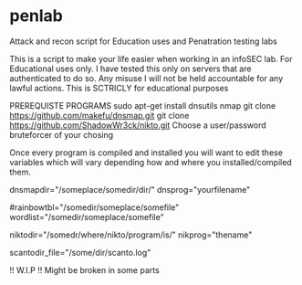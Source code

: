 # penlab
Attack and recon script for Education uses and Penatration testing labs

This  is a script to make your life easier when working in an  infoSEC lab. 
For Educational uses only.  I have tested this only on servers that are authenticated to do so. 
Any misuse I will not be held accountable for any lawful actions.
This is SCTRICLY for educational purposes



PREREQUISTE PROGRAMS 
sudo apt-get install dnsutils nmap 
git clone https://github.com/makefu/dnsmap.git
git clone https://github.com/ShadowWr3ck/nikto.git
 Choose a user/password bruteforcer of your chosing




Once every program is compiled and installed you will want to edit these variables which will vary depending how and where you installed/compiled them.

 dnsmapdir="/someplace/somedir/dir/"
 dnsprog="yourfilename"
 
#rainbowtbl="/somedir/someplace/somefile"
wordlist="/somedir/someplace/somefile"

niktodir="/somedr/where/nikto/program/is/" 
nikprog="thename" 

scantodir_file="/some/dir/scanto.log"



!! W.I.P !!
Might be broken in some parts


